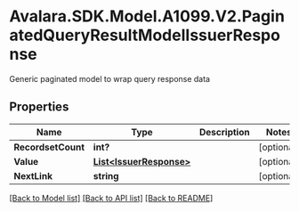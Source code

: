 # Avalara.SDK.Model.A1099.V2.PaginatedQueryResultModelIssuerResponse
Generic paginated model to wrap query response data

## Properties

Name | Type | Description | Notes
------------ | ------------- | ------------- | -------------
**RecordsetCount** | **int?** |  | [optional] 
**Value** | [**List&lt;IssuerResponse&gt;**](IssuerResponse.md) |  | [optional] 
**NextLink** | **string** |  | [optional] 

[[Back to Model list]](../../../README.md#documentation-for-models) [[Back to API list]](../../../README.md#documentation-for-api-endpoints) [[Back to README]](../../../README.md)

